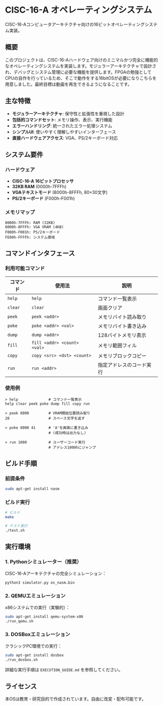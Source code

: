 # CISC-16-A オペレーティングシステム

CISC-16-Aコンピュータアーキテクチャ向けの16ビットオペレーティングシステム実装。

## 概要

このプロジェクトは、CISC-16-Aハードウェア向けのミニマルかつ完全に機能的なオペレーティングシステムを実装します。モジュラーアーキテクチャで設計され、デバッグとシステム管理に必要な機能を提供します。FPGAの勉強としてCPUの自作を行っているため、そこで動作をする16bitOSが必要になりこちらを用意しました。最終目標は動画を再生できるようになることです。

## 主な特徴

- **モジュラーアーキテクチャ**: 保守性と拡張性を重視した設計
- **包括的コマンドセット**: メモリ操作、表示、実行機能
- **エラーハンドリング**: 統一されたエラー処理システム
- **シンプルUI**: 使いやすく理解しやすいインターフェース
- **直接ハードウェアアクセス**: VGA、PS/2キーボード対応

## システム要件

### ハードウェア
- **CISC-16-A 16ビットプロセッサ**
- **32KB RAM** (0000h-7FFFh)
- **VGAテキストモード** (8000h-8FFFh, 80×30文字)
- **PS/2キーボード** (F000h-F001h)

### メモリマップ
```
0000h-7FFFh: RAM (32KB)
8000h-8FFFh: VGA VRAM (4KB)
F000h-F001h: PS/2キーボード
FE00h-FFFFh: システム領域
```

## コマンドインタフェース

### 利用可能コマンド
| コマンド | 使用法 | 説明 |
|---------|-------|-----|
| `help` | `help` | コマンド一覧表示 |
| `clear` | `clear` | 画面クリア |
| `peek` | `peek <addr>` | メモリバイト読み取り |
| `poke` | `poke <addr> <val>` | メモリバイト書き込み |
| `dump` | `dump <addr>` | 128バイトメモリ表示 |
| `fill` | `fill <addr> <count> <val>` | メモリ範囲フィル |
| `copy` | `copy <src> <dst> <count>` | メモリブロックコピー |
| `run` | `run <addr>` | 指定アドレスのコード実行 |

### 使用例
```
> help              # コマンド一覧表示
help clear peek poke dump fill copy run

> peek 8000         # VRAM開始位置読み取り
20                  # スペース文字を返す

> poke 8000 41      # 'A'を画面に書き込み
                    # (成功時は出力なし)

> run 1000          # ユーザーコード実行
                    # アドレス1000hにジャンプ
```

## ビルド手順

### 前提条件
```bash
sudo apt-get install nasm
```

### ビルド実行
```bash
# ビルド
make

# テスト実行
./test.sh
```

## 実行環境

### 1. Pythonシミュレーター（推奨）
CISC-16-Aアーキテクチャの完全シミュレーション：
```bash
python3 simulator.py os_nasm.bin
```

### 2. QEMUエミュレーション
x86システムでの実行（実験的）：
```bash
sudo apt-get install qemu-system-x86
./run_qemu.sh
```

### 3. DOSBoxエミュレーション
クラシックPC環境での実行：
```bash
sudo apt-get install dosbox
./run_dosbox.sh
```

詳細な実行手順は `EXECUTION_GUIDE.md` を参照してください。

## ライセンス

本OSは教育・研究目的で作成されています。自由に改変・配布可能です。